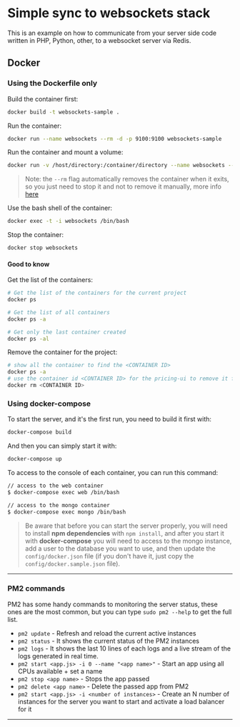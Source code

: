 # Simple sync to websockets stack

This is an example on how to communicate from your server side code written in PHP, Python, other, to a websocket server via Redis.

## Docker

### Using the Dockerfile only

Build the container first:

```bash
docker build -t websockets-sample .
```

Run the container:

```bash
docker run --name websockets --rm -d -p 9100:9100 websockets-sample
```

Run the container and mount a volume:

```bash
docker run -v /host/directory:/container/directory --name websockets --rm -d -p 9100:9100 websockets-sample
```

> Note: the `--rm` flag automatically removes the container when it exits, so you just need to stop it and not to remove it manually, more info [here](https://docs.docker.com/engine/reference/run/#clean-up---rm)

Use the bash shell of the container:

```bash
docker exec -t -i websockets /bin/bash
```

Stop the container:

```bash
docker stop websockets
```

#### Good to know

Get the list of the containers:

```bash
# Get the list of the containers for the current project
docker ps

# Get the list of all containers
docker ps -a

# Get only the last container created
docker ps -al
```

Remove the container for the project:

```bash
# show all the container to find the <CONTAINER ID>
docker ps -a
# use the container id <CONTAINER ID> for the pricing-ui to remove it from the active containers
docker rm <CONTAINER ID>
```

### Using docker-compose

To start the server, and it's the first run, you need to build it first with:

```bash
docker-compose build
```

And then you can simply start it with:

```bash
docker-compose up
```

To access to the console of each container, you can run this command:

```bash
// access to the web container
$ docker-compose exec web /bin/bash

// access to the mongo container
$ docker-compose exec mongo /bin/bash
```

> Be aware that before you can start the server properly, you will need to install **npm dependencies** with `npm install`, and after you start it with **docker-compose** you will need to access to the mongo instance, add a user to the database you want to use, and then update the `config/docker.json` file (if you don't have it, just copy the `config/docker.sample.json` file).

---

### PM2 commands

PM2 has some handy commands to monitoring the server status, these ones are the most common, but you can type `sudo pm2 --help` to get the full list.

- `pm2 update` - Refresh and reload the current active instances
- `pm2 status` - It shows the current status of the PM2 instances
- `pm2 logs` - It shows the last 10 lines of each logs and a live stream of the logs generated in real time.
- `pm2 start <app.js> -i 0 --name "<app name>"` - Start an app using all CPUs available + set a name
- `pm2 stop <app name>` - Stops the app passed
- `pm2 delete <app name>` - Delete the passed app from PM2
- `pm2 start <app.js> -i <number of instances>` - Create an N number of instances for the server you want to start and activate a load balancer for it

---